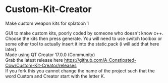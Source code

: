 # Custom-Kit-Creator
Make custom weapon kits for splatoon 1

GUI to make custom kits, poorly coded by someone who doesn't know c++. Choose the kits then press generate. You will need to use switch toolbox or some other tool to actually insert it into the static.pack (i will add that here later).
<br/>Made using QT Creator 17.0.0 (Community)
<br/>Grab the latest release here https://github.com/A-Constipated-Cow/Custom-Kit-Creator/releases
<br/>
If you fork this you cannot change the name of the project such that the word Custom and Creator start with the letter K.
